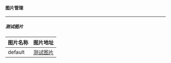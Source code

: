 #### 图片管理
*** 
##### 测试图片
| 图片名称 | 图片地址                                    |
| -------- | ------------------------------------------- |
| default  | [测试图片](./test/defaultImg.jpeg?raw=true) |